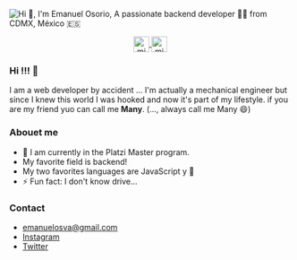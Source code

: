 ![Hi 👋, I'm Emanuel Osorio, A passionate backend developer 👨‍💻 from CDMX, México 🇪🇸](https://user-images.githubusercontent.com/62397465/92796502-db59b000-f376-11ea-98e3-d64e08ad9d85.png)

<p align="center">
  <a href="https://twitter.com/emanuelosva" target="blank">
    <img align="center" src="https://cdn.jsdelivr.net/npm/simple-icons@3.0.1/icons/twitter.svg" alt="midudev" height="28px" width="28px" />
  </a>
   <a href="https://www.instagram.com/manyosorio_/" target="blank">
    <img align="center" src="https://cdn.jsdelivr.net/npm/simple-icons@3.0.1/icons/instagram.svg" alt="midu.dev" height="28px" width="28px" />
  </a>
</p>

### Hi !!! 👋
I am a web developer by accident ...
I'm actually a mechanical engineer but since I knew this world I was hooked and now it's part of my lifestyle.
if you are my friend yuo can call me **Many**. (..., always call me Many 😄)

### Abouet me
- 🔭 I am currently in the Platzi Master program.
- My favorite field is backend!
- My two favorites languages are JavaScript y :snake: 
- ⚡ Fun fact: I don't know drive...

### Contact
- emanuelosva@gmail.com
- [Instagram](https://www.instagram.com/manyosorio_/)
- [Twitter](https://twitter.com/emanuelosva)
<!--
**emanuelosva/emanuelosva** is a ✨ _special_  repository because its `README.md` (this file) appears on your GitHub profile.

Here are some ideas to get you started:

- 🔭 I’m currently working on ...
- 🌱 I’m currently learning ...
- 👯 I’m looking to collaborate on ...
- 🤔 I’m looking for help with ...
- 💬 Ask me about ...
- 📫 How to reach me: ...
- 😄 Pronouns: ...
- ⚡ Fun fact: ...
-->
